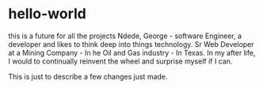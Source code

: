 # hello-world
this is a future for all the projects
Ndede, George - software Engineer, a developer and likes to think deep into things technology.
Sr Web Developer at a Mining Company - In he Oil and Gas industry - In Texas.
In my after life, I would to continually reinvent the wheel and surprise myself if I can.

This is just to describe a few changes just made. 
